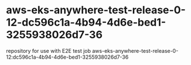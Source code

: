 # aws-eks-anywhere-test-release-0-12-dc596c1a-4b94-4d6e-bed1-3255938026d7-36
repository for use with E2E test job aws-eks-anywhere-test-release-0-12:dc596c1a-4b94-4d6e-bed1-3255938026d7-36
